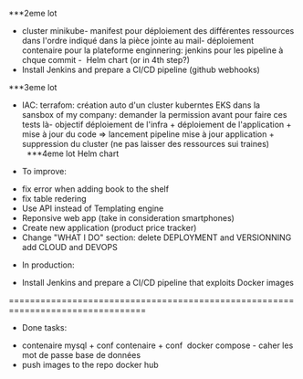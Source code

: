 

***2eme lot
- cluster minikube- manifest pour déploiement des différentes ressources dans l'ordre indiqué dans la pièce jointe au mail- déploiement contenaire pour la plateforme enginnering: jenkins pour les pipeline à chque commit -  Helm chart (or in 4th step?)
- Install Jenkins and prepare a CI/CD pipeline (github webhooks)

***3eme lot
- IAC: terrafom: création auto d'un cluster kuberntes EKS dans la sansbox of my company: demander la permission avant pour faire ces tests là- objectif déploiement de l'infra + déploiement de l'application + mise à jour du code => lancement pipeline mise à jour application + suppression du cluster (ne pas laisser des ressources sui traines)
  ***4eme lot
Helm chart 



+ To improve:

- fix error when adding book to the shelf
- fix table redering
- Use API instead of Templating engine
- Reponsive web app (take in consideration smartphones)
- Create new application (product price tracker)
- Change "WHAT I DO" section: 
  delete DEPLOYMENT and VERSIONNING
  add CLOUD and DEVOPS 



+ In production:
  
- Install Jenkins and prepare a CI/CD pipeline that exploits Docker images


================================================================================

+ Done tasks:

- contenaire mysql + conf contenaire + conf  docker compose - caher les mot de passe base de données
- push images to the repo docker hub